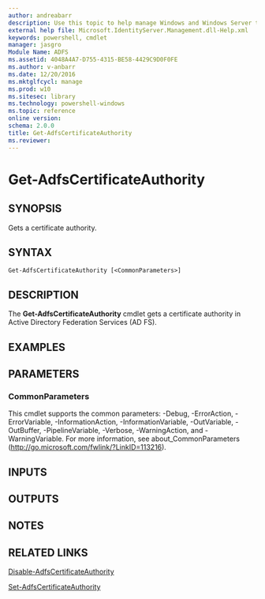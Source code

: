 ```yaml
---
author: andreabarr
description: Use this topic to help manage Windows and Windows Server technologies with Windows PowerShell.
external help file: Microsoft.IdentityServer.Management.dll-Help.xml
keywords: powershell, cmdlet
manager: jasgro
Module Name: ADFS
ms.assetid: 4048A4A7-D755-4315-BE58-4429C9D0F0FE
ms.author: v-anbarr
ms.date: 12/20/2016
ms.mktglfcycl: manage
ms.prod: w10
ms.sitesec: library
ms.technology: powershell-windows
ms.topic: reference
online version: 
schema: 2.0.0
title: Get-AdfsCertificateAuthority
ms.reviewer:
---
```


# Get-AdfsCertificateAuthority

## SYNOPSIS
Gets a certificate authority.

## SYNTAX

```
Get-AdfsCertificateAuthority [<CommonParameters>]
```

## DESCRIPTION
The **Get-AdfsCertificateAuthority** cmdlet gets a certificate authority in Active Directory Federation Services (AD FS).

## EXAMPLES

## PARAMETERS

### CommonParameters
This cmdlet supports the common parameters: -Debug, -ErrorAction, -ErrorVariable, -InformationAction, -InformationVariable, -OutVariable, -OutBuffer, -PipelineVariable, -Verbose, -WarningAction, and -WarningVariable. For more information, see about_CommonParameters (http://go.microsoft.com/fwlink/?LinkID=113216).

## INPUTS

## OUTPUTS

## NOTES

## RELATED LINKS

[Disable-AdfsCertificateAuthority](./Disable-AdfsCertificateAuthority.md)

[Set-AdfsCertificateAuthority](./Set-AdfsCertificateAuthority.md)

